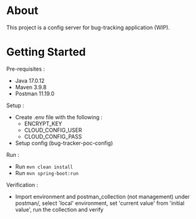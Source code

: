 # About

This project is a config server for bug-tracking application (WIP).


# Getting Started


Pre-requisites :
* Java 17.0.12
* Maven 3.9.8
* Postman 11.19.0

Setup :
* Create .env file with the following :
  - ENCRYPT_KEY
  - CLOUD_CONFIG_USER
  - CLOUD_CONFIG_PASS
* Setup config (bug-tracker-poc-config)

Run :
* Run `mvn clean install`
* Run `mvn spring-boot:run`


Verification :
* Import environment and postman_collection (not management) under postman/, select 'local' environment, set 'current value' from 'initial value', run the collection and verify
